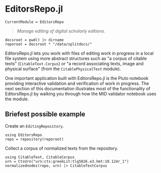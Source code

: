 # EditorsRepo.jl
```@meta
CurrentModule = EditorsRepo
```


>  *Manage editing of digital scholarly editions.*

```@setup sample1
docsroot = pwd() |> dirname
reporoot = docsroot * "/data/splitdocs/"
```

EditorsRepo.jl lets you work with files of editing work in progress in a local file system using more abstract structures such as "a corpus of citable texts" (`CitableText.Corpus`) or "a record associating texts, image and physical surface" (from the `CitablePhysicalText` module).

One important application built with EditorsRepo.jl is the Pluto notebook providing interactive validation and verification of work in progress.  The next section of this documentation illustrates most of the functionality of EditorsRepo.jl by walking you through how the MID validator notebook uses the module.




## Briefest possible example



Create an `EditingRepository`.


```@example sample1
using EditorsRepo
repo = repository(reporoot)
```

Collect a corpus of normalized texts from the repository.


```@example sample1
using CitableText, CitableCorpus
urn = CtsUrn("urn:cts:greekLit:tlg5026.e3.hmt:10.124r_1")
normalizednodes(repo, urn) |> CitableTextCorpus
```

